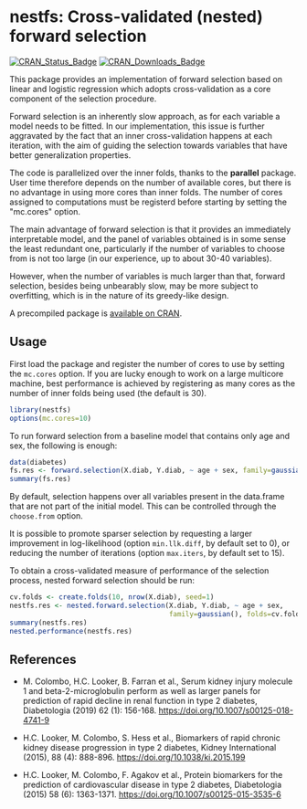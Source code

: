 nestfs: Cross-validated (nested) forward selection
======

[![CRAN\_Status\_Badge](http://www.r-pkg.org/badges/version/nestfs)](https://cran.r-project.org/package=nestfs)
[![CRAN\_Downloads\_Badge](https://cranlogs.r-pkg.org/badges/nestfs)](https://cran.r-project.org/package=nestfs)

This package provides an implementation of forward selection based on linear
and logistic regression which adopts cross-validation as a core component of
the selection procedure.

Forward selection is an inherently slow approach, as for each variable a
model needs to be fitted. In our implementation, this issue is further
aggravated by the fact that an inner cross-validation happens at each
iteration, with the aim of guiding the selection towards variables that
have better generalization properties.

The code is parallelized over the inner folds, thanks to the **parallel**
package. User time therefore depends on the number of available cores, but
there is no advantage in using more cores than inner folds. The number of
cores assigned to computations must be registerd before starting by setting
the "mc.cores" option.

The main advantage of forward selection is that it provides an immediately
interpretable model, and the panel of variables obtained is in some sense
the least redundant one, particularly if the number of variables to choose
from is not too large (in our experience, up to about 30-40 variables).

However, when the number of variables is much larger than that, forward
selection, besides being unbearably slow, may be more subject to overfitting,
which is in the nature of its greedy-like design.

A precompiled package is
[available on CRAN](https://cran.r-project.org/package=nestfs).

## Usage

First load the package and register the number of cores to use by setting the
`mc.cores` option. If you are lucky enough to work on a large multicore machine,
best performance is achieved by registering as many cores as the number of inner
folds being used (the default is 30).

```r
library(nestfs)
options(mc.cores=10)
```

To run forward selection from a baseline model that contains only age and sex,
the following is enough:

```r
data(diabetes)
fs.res <- forward.selection(X.diab, Y.diab, ~ age + sex, family=gaussian())
summary(fs.res)
```

By default, selection happens over all variables present in the data.frame
that are not part of the initial model. This can be controlled through the
`choose.from` option.

It is possible to promote sparser selection by requesting a larger improvement
in log-likelihood (option `min.llk.diff`, by default set to 0), or reducing the
number of iterations (option `max.iters`, by default set to 15).

To obtain a cross-validated measure of performance of the selection process,
nested forward selection should be run:

```r
cv.folds <- create.folds(10, nrow(X.diab), seed=1)
nestfs.res <- nested.forward.selection(X.diab, Y.diab, ~ age + sex,
                                       family=gaussian(), folds=cv.folds)
summary(nestfs.res)
nested.performance(nestfs.res)
```

## References

* M. Colombo, H.C. Looker, B. Farran et al.,
  Serum kidney injury molecule 1 and beta-2-microglobulin perform as well as
  larger panels for prediction of rapid decline in renal function in type 2
  diabetes, Diabetologia (2019) 62 (1): 156-168.
  https://doi.org/10.1007/s00125-018-4741-9

* H.C. Looker, M. Colombo, S. Hess et al.,
  Biomarkers of rapid chronic kidney disease progression in type 2 diabetes,
  Kidney International (2015), 88 (4): 888-896.
  https://doi.org/10.1038/ki.2015.199

* H.C. Looker, M. Colombo, F. Agakov et al.,
  Protein biomarkers for the prediction of cardiovascular disease in type 2
  diabetes, Diabetologia (2015) 58 (6): 1363-1371.
  https://doi.org/10.1007/s00125-015-3535-6
